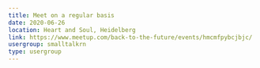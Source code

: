 ```yaml
---
title: Meet on a regular basis
date: 2020-06-26
location: Heart and Soul, Heidelberg
link: https://www.meetup.com/back-to-the-future/events/hmcmfpybcjbjc/
usergroup: smalltalkrn
type: usergroup
---
```

